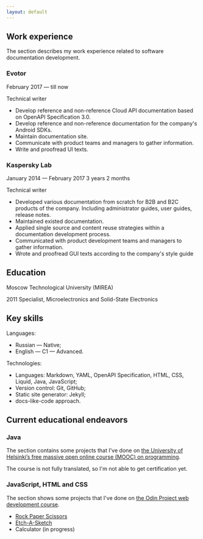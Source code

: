 ```yaml
---
layout: default
---
```


## Work experience

The section describes my work experience related to software documentation development.

### Evotor

February 2017 — till now

Technical writer

* Develop reference and non-reference Cloud API documentation based on OpenAPI Specification 3.0.
* Develop reference and non-reference documentation for the company's Android SDKs.
* Maintain documentation site.
* Communicate with product teams and managers to gather information.
* Write and proofread UI texts.

### Kaspersky Lab

January 2014 — February 2017 3 years 2 months

Technical writer

* Developed various documentation from scratch for B2B and B2C products of the company. Including administrator guides, user guides, release notes.
* Maintained existed documentation.
* Applied single source and content reuse strategies within a documentation development process.
* Communicated with product development teams and managers to gather information.
* Wrote and proofread GUI texts according to the company's style guide


## Education

Moscow Technological University (MIREA)

2011 Specialist, Microelectronics and Solid-State Electronics

## Key skills

Languages:

* Russian — Native;
* English — C1 — Advanced.


Technologies:

* Languages: Markdown, YAML, OpenAPI Specification, HTML, CSS, Liquid, Java, JavaScript;
* Version control: Git, GitHub;
* Static site generator: Jekyll;
* docs-like-code approach.


## Current educational endeavors

### Java

The section contains some projects that I've done on [the University of Helsinki’s free massive open online course (MOOC) on programming](https://java-programming.mooc.fi/).

The course is not fully translated, so I'm not able to get certification yet.

### JavaScript, HTML and CSS

The section shows some projects that I've done on [the Odin Project web development course](https://www.theodinproject.com).

* [Rock Paper Scissors](https://lytkini.com/JS-rock-paper-scissors-TheOdinProject/)
* [Etch-A-Sketch](https://lytkini.com/etch-a-sketch-TheOdinProject/)
* Calculator (in progress)